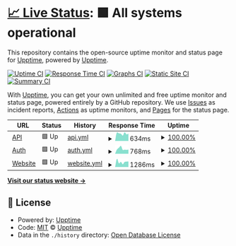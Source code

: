 # [📈 Live Status](https://demo.upptime.js.org): <!--live status--> **🟩 All systems operational**

This repository contains the open-source uptime monitor and status page for [Upptime](https://upptime.js.org), powered by [Upptime](https://github.com/upptime/upptime).

[![Uptime CI](https://github.com/greencent/upptime/workflows/Uptime%20CI/badge.svg)](https://github.com/greencent/upptime/actions?query=workflow%3A%22Uptime+CI%22)
[![Response Time CI](https://github.com/greencent/upptime/workflows/Response%20Time%20CI/badge.svg)](https://github.com/greencent/upptime/actions?query=workflow%3A%22Response+Time+CI%22)
[![Graphs CI](https://github.com/greencent/upptime/workflows/Graphs%20CI/badge.svg)](https://github.com/greencent/upptime/actions?query=workflow%3A%22Graphs+CI%22)
[![Static Site CI](https://github.com/greencent/upptime/workflows/Static%20Site%20CI/badge.svg)](https://github.com/greencent/upptime/actions?query=workflow%3A%22Static+Site+CI%22)
[![Summary CI](https://github.com/greencent/upptime/workflows/Summary%20CI/badge.svg)](https://github.com/greencent/upptime/actions?query=workflow%3A%22Summary+CI%22)

With [Upptime](https://upptime.js.org), you can get your own unlimited and free uptime monitor and status page, powered entirely by a GitHub repository. We use [Issues](https://github.com/upptime/upptime/issues) as incident reports, [Actions](https://github.com/greencent/upptime/actions) as uptime monitors, and [Pages](https://demo.upptime.js.org) for the status page.

<!--start: status pages-->
<!-- This summary is generated by Upptime (https://github.com/upptime/upptime) -->
<!-- Do not edit this manually, your changes will be overwritten -->
<!-- prettier-ignore -->
| URL | Status | History | Response Time | Uptime |
| --- | ------ | ------- | ------------- | ------ |
| <img alt="" src="https://icons.duckduckgo.com/ip3/api.greencent.io.ico" height="13"> [API](https://api.greencent.io) | 🟩 Up | [api.yml](https://github.com/greencent/upptime/commits/HEAD/history/api.yml) | <details><summary><img alt="Response time graph" src="./graphs/api/response-time-week.png" height="20"> 634ms</summary><br><a href="https://greencent.github.io/upptime/history/api"><img alt="Response time 855" src="https://img.shields.io/endpoint?url=https%3A%2F%2Fraw.githubusercontent.com%2Fgreencent%2Fupptime%2FHEAD%2Fapi%2Fapi%2Fresponse-time.json"></a><br><a href="https://greencent.github.io/upptime/history/api"><img alt="24-hour response time 643" src="https://img.shields.io/endpoint?url=https%3A%2F%2Fraw.githubusercontent.com%2Fgreencent%2Fupptime%2FHEAD%2Fapi%2Fapi%2Fresponse-time-day.json"></a><br><a href="https://greencent.github.io/upptime/history/api"><img alt="7-day response time 634" src="https://img.shields.io/endpoint?url=https%3A%2F%2Fraw.githubusercontent.com%2Fgreencent%2Fupptime%2FHEAD%2Fapi%2Fapi%2Fresponse-time-week.json"></a><br><a href="https://greencent.github.io/upptime/history/api"><img alt="30-day response time 732" src="https://img.shields.io/endpoint?url=https%3A%2F%2Fraw.githubusercontent.com%2Fgreencent%2Fupptime%2FHEAD%2Fapi%2Fapi%2Fresponse-time-month.json"></a><br><a href="https://greencent.github.io/upptime/history/api"><img alt="1-year response time 855" src="https://img.shields.io/endpoint?url=https%3A%2F%2Fraw.githubusercontent.com%2Fgreencent%2Fupptime%2FHEAD%2Fapi%2Fapi%2Fresponse-time-year.json"></a></details> | <details><summary><a href="https://greencent.github.io/upptime/history/api">100.00%</a></summary><a href="https://greencent.github.io/upptime/history/api"><img alt="All-time uptime 99.98%" src="https://img.shields.io/endpoint?url=https%3A%2F%2Fraw.githubusercontent.com%2Fgreencent%2Fupptime%2FHEAD%2Fapi%2Fapi%2Fuptime.json"></a><br><a href="https://greencent.github.io/upptime/history/api"><img alt="24-hour uptime 100.00%" src="https://img.shields.io/endpoint?url=https%3A%2F%2Fraw.githubusercontent.com%2Fgreencent%2Fupptime%2FHEAD%2Fapi%2Fapi%2Fuptime-day.json"></a><br><a href="https://greencent.github.io/upptime/history/api"><img alt="7-day uptime 100.00%" src="https://img.shields.io/endpoint?url=https%3A%2F%2Fraw.githubusercontent.com%2Fgreencent%2Fupptime%2FHEAD%2Fapi%2Fapi%2Fuptime-week.json"></a><br><a href="https://greencent.github.io/upptime/history/api"><img alt="30-day uptime 99.92%" src="https://img.shields.io/endpoint?url=https%3A%2F%2Fraw.githubusercontent.com%2Fgreencent%2Fupptime%2FHEAD%2Fapi%2Fapi%2Fuptime-month.json"></a><br><a href="https://greencent.github.io/upptime/history/api"><img alt="1-year uptime 99.98%" src="https://img.shields.io/endpoint?url=https%3A%2F%2Fraw.githubusercontent.com%2Fgreencent%2Fupptime%2FHEAD%2Fapi%2Fapi%2Fuptime-year.json"></a></details>
| <img alt="" src="https://icons.duckduckgo.com/ip3/auth.greencent.io.ico" height="13"> [Auth](https://auth.greencent.io) | 🟩 Up | [auth.yml](https://github.com/greencent/upptime/commits/HEAD/history/auth.yml) | <details><summary><img alt="Response time graph" src="./graphs/auth/response-time-week.png" height="20"> 768ms</summary><br><a href="https://greencent.github.io/upptime/history/auth"><img alt="Response time 802" src="https://img.shields.io/endpoint?url=https%3A%2F%2Fraw.githubusercontent.com%2Fgreencent%2Fupptime%2FHEAD%2Fapi%2Fauth%2Fresponse-time.json"></a><br><a href="https://greencent.github.io/upptime/history/auth"><img alt="24-hour response time 772" src="https://img.shields.io/endpoint?url=https%3A%2F%2Fraw.githubusercontent.com%2Fgreencent%2Fupptime%2FHEAD%2Fapi%2Fauth%2Fresponse-time-day.json"></a><br><a href="https://greencent.github.io/upptime/history/auth"><img alt="7-day response time 768" src="https://img.shields.io/endpoint?url=https%3A%2F%2Fraw.githubusercontent.com%2Fgreencent%2Fupptime%2FHEAD%2Fapi%2Fauth%2Fresponse-time-week.json"></a><br><a href="https://greencent.github.io/upptime/history/auth"><img alt="30-day response time 862" src="https://img.shields.io/endpoint?url=https%3A%2F%2Fraw.githubusercontent.com%2Fgreencent%2Fupptime%2FHEAD%2Fapi%2Fauth%2Fresponse-time-month.json"></a><br><a href="https://greencent.github.io/upptime/history/auth"><img alt="1-year response time 802" src="https://img.shields.io/endpoint?url=https%3A%2F%2Fraw.githubusercontent.com%2Fgreencent%2Fupptime%2FHEAD%2Fapi%2Fauth%2Fresponse-time-year.json"></a></details> | <details><summary><a href="https://greencent.github.io/upptime/history/auth">100.00%</a></summary><a href="https://greencent.github.io/upptime/history/auth"><img alt="All-time uptime 99.99%" src="https://img.shields.io/endpoint?url=https%3A%2F%2Fraw.githubusercontent.com%2Fgreencent%2Fupptime%2FHEAD%2Fapi%2Fauth%2Fuptime.json"></a><br><a href="https://greencent.github.io/upptime/history/auth"><img alt="24-hour uptime 100.00%" src="https://img.shields.io/endpoint?url=https%3A%2F%2Fraw.githubusercontent.com%2Fgreencent%2Fupptime%2FHEAD%2Fapi%2Fauth%2Fuptime-day.json"></a><br><a href="https://greencent.github.io/upptime/history/auth"><img alt="7-day uptime 100.00%" src="https://img.shields.io/endpoint?url=https%3A%2F%2Fraw.githubusercontent.com%2Fgreencent%2Fupptime%2FHEAD%2Fapi%2Fauth%2Fuptime-week.json"></a><br><a href="https://greencent.github.io/upptime/history/auth"><img alt="30-day uptime 99.92%" src="https://img.shields.io/endpoint?url=https%3A%2F%2Fraw.githubusercontent.com%2Fgreencent%2Fupptime%2FHEAD%2Fapi%2Fauth%2Fuptime-month.json"></a><br><a href="https://greencent.github.io/upptime/history/auth"><img alt="1-year uptime 99.99%" src="https://img.shields.io/endpoint?url=https%3A%2F%2Fraw.githubusercontent.com%2Fgreencent%2Fupptime%2FHEAD%2Fapi%2Fauth%2Fuptime-year.json"></a></details>
| <img alt="" src="https://icons.duckduckgo.com/ip3/greencent.io.ico" height="13"> [Website](https://greencent.io) | 🟩 Up | [website.yml](https://github.com/greencent/upptime/commits/HEAD/history/website.yml) | <details><summary><img alt="Response time graph" src="./graphs/website/response-time-week.png" height="20"> 1286ms</summary><br><a href="https://greencent.github.io/upptime/history/website"><img alt="Response time 1356" src="https://img.shields.io/endpoint?url=https%3A%2F%2Fraw.githubusercontent.com%2Fgreencent%2Fupptime%2FHEAD%2Fapi%2Fwebsite%2Fresponse-time.json"></a><br><a href="https://greencent.github.io/upptime/history/website"><img alt="24-hour response time 1445" src="https://img.shields.io/endpoint?url=https%3A%2F%2Fraw.githubusercontent.com%2Fgreencent%2Fupptime%2FHEAD%2Fapi%2Fwebsite%2Fresponse-time-day.json"></a><br><a href="https://greencent.github.io/upptime/history/website"><img alt="7-day response time 1286" src="https://img.shields.io/endpoint?url=https%3A%2F%2Fraw.githubusercontent.com%2Fgreencent%2Fupptime%2FHEAD%2Fapi%2Fwebsite%2Fresponse-time-week.json"></a><br><a href="https://greencent.github.io/upptime/history/website"><img alt="30-day response time 1460" src="https://img.shields.io/endpoint?url=https%3A%2F%2Fraw.githubusercontent.com%2Fgreencent%2Fupptime%2FHEAD%2Fapi%2Fwebsite%2Fresponse-time-month.json"></a><br><a href="https://greencent.github.io/upptime/history/website"><img alt="1-year response time 1356" src="https://img.shields.io/endpoint?url=https%3A%2F%2Fraw.githubusercontent.com%2Fgreencent%2Fupptime%2FHEAD%2Fapi%2Fwebsite%2Fresponse-time-year.json"></a></details> | <details><summary><a href="https://greencent.github.io/upptime/history/website">100.00%</a></summary><a href="https://greencent.github.io/upptime/history/website"><img alt="All-time uptime 99.98%" src="https://img.shields.io/endpoint?url=https%3A%2F%2Fraw.githubusercontent.com%2Fgreencent%2Fupptime%2FHEAD%2Fapi%2Fwebsite%2Fuptime.json"></a><br><a href="https://greencent.github.io/upptime/history/website"><img alt="24-hour uptime 100.00%" src="https://img.shields.io/endpoint?url=https%3A%2F%2Fraw.githubusercontent.com%2Fgreencent%2Fupptime%2FHEAD%2Fapi%2Fwebsite%2Fuptime-day.json"></a><br><a href="https://greencent.github.io/upptime/history/website"><img alt="7-day uptime 100.00%" src="https://img.shields.io/endpoint?url=https%3A%2F%2Fraw.githubusercontent.com%2Fgreencent%2Fupptime%2FHEAD%2Fapi%2Fwebsite%2Fuptime-week.json"></a><br><a href="https://greencent.github.io/upptime/history/website"><img alt="30-day uptime 100.00%" src="https://img.shields.io/endpoint?url=https%3A%2F%2Fraw.githubusercontent.com%2Fgreencent%2Fupptime%2FHEAD%2Fapi%2Fwebsite%2Fuptime-month.json"></a><br><a href="https://greencent.github.io/upptime/history/website"><img alt="1-year uptime 99.98%" src="https://img.shields.io/endpoint?url=https%3A%2F%2Fraw.githubusercontent.com%2Fgreencent%2Fupptime%2FHEAD%2Fapi%2Fwebsite%2Fuptime-year.json"></a></details>

<!--end: status pages-->

[**Visit our status website →**](https://demo.upptime.js.org)

## 📄 License

- Powered by: [Upptime](https://github.com/upptime/upptime)
- Code: [MIT](./LICENSE) © [Upptime](https://upptime.js.org)
- Data in the `./history` directory: [Open Database License](https://opendatacommons.org/licenses/odbl/1-0/)
